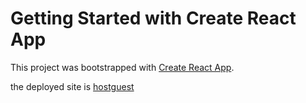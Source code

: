 # Getting Started with Create React App

This project was bootstrapped with [Create React App](https://github.com/facebook/create-react-app).


the deployed site is [hostguest](https://reverent-hoover-212b12.netlify.app/)

